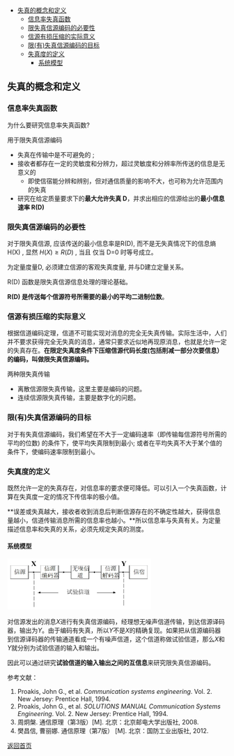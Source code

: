 - [失真的概念和定义](#失真的概念和定义)
  - [信息率失真函数](#信息率失真函数)
  - [限失真信源编码的必要性](#限失真信源编码的必要性)
  - [信源有损压缩的实际意义](#信源有损压缩的实际意义)
  - [限(有)失真信源编码的目标](#限有失真信源编码的目标)
  - [失真度的定义](#失真度的定义)
    - [系统模型](#系统模型)


## 失真的概念和定义

### 信息率失真函数

为什么要研究信息率失真函数?

用于限失真信源编码

+ 失真在传输中是不可避免的 ;
+ 接收者都存在一定的灵敏度和分辨力，超过灵敏度和分辨率所传送的信息是无意义的
  + 即使信宿能分辨和辨别，但对通信质量的影响不大，也可称为允许范围内的失真
+ 研究在给定质量要求下的**最大允许失真 D**，并求出相应的信源给出的**最小信息速率 R(D)**

### 限失真信源编码的必要性

对于限失真信源, 应该传送的最小信息率是R(D), 而不是无失真情况下的信息熵H(X) , 显然  $H(X) \geq R(D)$ , 当且 仅当  D=0  时等号成立。

为定量度量D, 必须建立信源的客观失真度量, 并与D建立定量关系。

R(D)  函数是限失真信源信息处理的理论基础。

**R(D)  是传送每个信源符号所需要的最小的平均二进制位数**。

### 信源有损压缩的实际意义

根据信道编码定理，信道不可能实现对消息的完全无失真传输。实际生活中，人们并不要求获得完全无失真的消息，通常只要求近似地再现原消息，也就是允许一定的失真存在。**在限定失真度条件下压缩信源代码长度(包括削减一部分次要信息）的编码，叫做限失真信源编码。**

两种限失真传输

+ 离散信源限失真传输，这里主要是编码的问题。
+ 连续信源限失真传输，主要是数字化的问题。

### 限(有)失真信源编码的目标

对于有失真信源编码，我们希望在不大于一定编码速率（即传输每信源符号所需的平均的位数) 的条件下，使平均失真限制到最小; 或者在平均失真不大于某个值的条件下，使编码速率限制到最小。

### 失真度的定义

既然允许一定的失真存在，对信息率的要求便可降低。可以引入一个失真函数，计算在失真度一定的情况下传信率的极小值。

**误差或失真越大，接收者收到消息后判断信源存在的不确定性越大，获得信息量越小，信道传输消息所需的信息率也越小。**所以信息率与失真有关。为定量描述信息率和失真的关系，必须先规定失真的测度。

#### 系统模型

![](https://raw.githubusercontent.com/timerring/picgo/master/picbed/image-20230205215104789.png)

对信源发出的消息$X$进行有失真信源编码，经理想无噪声信道传输，到达信源译码器，输出为$Y$。由于编码有失真，所以$Y$不是$X$的精确复现。如果把从信源编码器到信源译码器的传输通道看成一个有噪声信道，这个信道称做试验信道，那么$X$和$Y$就分别为试验信道的输入和输出。

因此可以通过研究**试验信道的输入输出之间的互信息**来研究限失真信源编码。



参考文献：

1. Proakis, John G., et al. *Communication systems engineering*. Vol. 2. New Jersey: Prentice Hall, 1994.
2. Proakis, John G., et al. *SOLUTIONS MANUAL Communication Systems Engineering*. Vol. 2. New Jersey: Prentice Hall, 1994.
3. 周炯槃. 通信原理（第3版）[M\]. 北京：北京邮电大学出版社, 2008.
4. 樊昌信, 曹丽娜. 通信原理（第7版） [M\]. 北京：国防工业出版社, 2012.



[返回首页](https://github.com/timerring/information-theory)